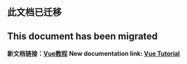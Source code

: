 ## 此文档已迁移
## This document has been migrated

**新文档链接：[Vue教程](/tutorial/vue-basics.html)**
**New documentation link: [Vue Tutorial](/tutorial/vue-basics.html)**

